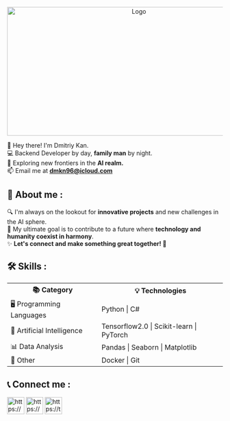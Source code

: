 <p align="center">
    <img src="https://media0.giphy.com/media/v1.Y2lkPTc5MGI3NjExd3l4OTdmZzBpcW5la2p2MzJzcDZ0bDNzZGgyZTcyMmNsYWJkM2kybyZlcD12MV9pbnRlcm5hbF9naWZfYnlfaWQmY3Q9Zw/ve43TyDQ3B4me7d22z/giphy.gif" alt="Logo" width="600" height="300">
 </p>

 
 
👋 Hey there! I'm Dmitriy Kan. <br>
💻 Backend Developer by day, **family man** by night. <br>
🤖 Exploring new frontiers in the **AI realm.** <br>
📫 Email me at **dmkn96@icloud.com** <br>
 
## 💬 About me :
🔍  I'm always on the lookout for **innovative projects** and new challenges in the AI sphere.  
🎯  My ultimate goal is to contribute to a future where **technology and humanity coexist in harmony**.  
✨  **Let's connect and make something great together! 🤝**


## 🛠 Skills :
<table style="width:100%">
  <tr>
    <th>📚 Category</th>
    <th>💡 Technologies</th>
  </tr>
  <tr>
    <td>🖥 Programming Languages</td>
    <td>Python | C#</td>
  </tr>
  <tr>
    <td>🤖 Artificial Intelligence</td>
    <td>Tensorflow2.0 | Scikit-learn | PyTorch</td>
  </tr>
  <tr>
    <td>📊 Data Analysis</td>
    <td>Pandas | Seaborn | Matplotlib</td>
  </tr>
  <tr>
    <td>🐳 Other</td>
    <td>Docker | Git</td>
  </tr>
</table>

## 📞 Connect me :
<p align="left">
<a href="https://linkedin.com/in/dmkn96" target="blank"><img align="center" src="https://raw.githubusercontent.com/rahuldkjain/github-profile-readme-generator/master/src/images/icons/Social/linked-in-alt.svg" alt="https://www.linkedin.com/in/dmkn96/" height="40" width="40" /></a>
<a href="https://www.facebook.com/100073404865386" target="blank"><img align="center" src="https://raw.githubusercontent.com/rahuldkjain/github-profile-readme-generator/master/src/images/icons/Social/facebook.svg" alt="https://www.facebook.com/profile.php?id=100073404865386&mibextid=zbwkwl" height="40" width="40" /></a>
<a href="https://t.me/dmkn96" target="blank"><img align="center" src="https://upload.wikimedia.org/wikipedia/commons/thumb/8/83/Telegram_2019_Logo.svg/1200px-Telegram_2019_Logo.svg.png" alt="https://t.me/dmkn96" height="40" width="40" /></a>
</p>
